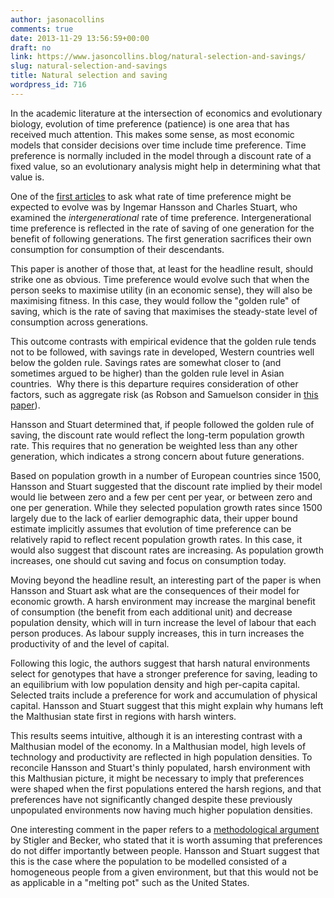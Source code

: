 ```yaml
---
author: jasonacollins
comments: true
date: 2013-11-29 13:56:59+00:00
draft: no
link: https://www.jasoncollins.blog/natural-selection-and-savings/
slug: natural-selection-and-savings
title: Natural selection and saving
wordpress_id: 716
---
```


In the academic literature at the intersection of economics and evolutionary biology, evolution of time preference (patience) is one area that has received much attention. This makes some sense, as most economic models that consider decisions over time include time preference. Time preference is normally included in the model through a discount rate of a fixed value, so an evolutionary analysis might help in determining what that value is.

One of the [first articles](http://www.jstor.org/stable/2006682) to ask what rate of time preference might be expected to evolve was by Ingemar Hansson and Charles Stuart, who examined the _intergenerational_ rate of time preference. Intergenerational time preference is reflected in the rate of saving of one generation for the benefit of following generations. The first generation sacrifices their own consumption for consumption of their descendants.

This paper is another of those that, at least for the headline result, should strike one as obvious. Time preference would evolve such that when the person seeks to maximise utility (in an economic sense), they will also be maximising fitness. In this case, they would follow the "golden rule" of saving, which is the rate of saving that maximises the steady-state level of consumption across generations.

This outcome contrasts with empirical evidence that the golden rule tends not to be followed, with savings rate in developed, Western countries well below the golden rule. Savings rates are somewhat closer to (and sometimes argued to be higher) than the golden rule level in Asian countries.  Why there is this departure requires consideration of other factors, such as aggregate risk (as Robson and Samuelson consider in [this paper](https://www.jasoncollins.blog/impatience-and-aggregate-risk/)).

Hansson and Stuart determined that, if people followed the golden rule of saving, the discount rate would reflect the long-term population growth rate. This requires that no generation be weighted less than any other generation, which indicates a strong concern about future generations.

Based on population growth in a number of European countries since 1500, Hansson and Stuart suggested that the discount rate implied by their model would lie between zero and a few per cent per year, or between zero and one per generation. While they selected population growth rates since 1500 largely due to the lack of earlier demographic data, their upper bound estimate implicitly assumes that evolution of time preference can be relatively rapid to reflect recent population growth rates. In this case, it would also suggest that discount rates are increasing. As population growth increases, one should cut saving and focus on consumption today.

Moving beyond the headline result, an interesting part of the paper is when Hansson and Stuart ask what are the consequences of their model for economic growth. A harsh environment may increase the marginal benefit of consumption (the benefit from each additional unit) and decrease population density, which will in turn increase the level of labour that each person produces. As labour supply increases, this in turn increases the productivity of and the level of capital.

Following this logic, the authors suggest that harsh natural environments select for genotypes that have a stronger preference for saving, leading to an equilibrium with low population density and high per-capita capital. Selected traits include a preference for work and accumulation of physical capital. Hansson and Stuart suggest that this might explain why humans left the Malthusian state first in regions with harsh winters.

This results seems intuitive, although it is an interesting contrast with a Malthusian model of the economy. In a Malthusian model, high levels of technology and productivity are reflected in high population densities. To reconcile Hansson and Stuart's thinly populated, harsh environment with this Malthusian picture, it might be necessary to imply that preferences were shaped when the first populations entered the harsh regions, and that preferences have not significantly changed despite these previously unpopulated environments now having much higher population densities.

One interesting comment in the paper refers to a [methodological argument](http://www.jstor.org/stable/1807222) by Stigler and Becker, who stated that it is worth assuming that preferences do not differ importantly between people. Hansson and Stuart suggest that this is the case where the population to be modelled consisted of a homogeneous people from a given environment, but that this would not be as applicable in a "melting pot" such as the United States.
